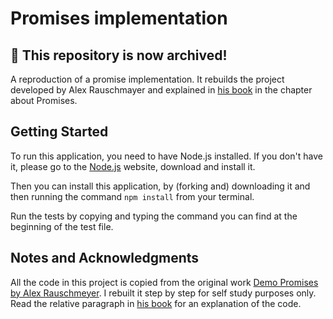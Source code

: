 # Promises implementation

## :red_circle: This repository is now archived!

A reproduction of a promise implementation. 
It rebuilds the project developed by Alex Rauschmayer and explained in [his book](http://exploringjs.com/es6/ch_promises.html#sec_demo-promise) in the chapter about Promises. 

## Getting Started

To run this application, you need to have Node.js installed. If you don't have it, please go to the [Node.js](https://nodejs.org/en/) website, download and install it. 

Then you can install this application, by (forking and) downloading it and then running the command `npm install` from your terminal.

Run the tests by copying and typing the command you can find at the beginning of the test file. 

## Notes and Acknowledgments

All the code in this project is copied from the original work [Demo Promises by Alex Rauschmeyer](https://github.com/rauschma/demo_promise). I rebuilt it step by step for self study purposes only.
Read the relative paragraph in [his book](http://exploringjs.com/es6/ch_promises.html#sec_demo-promise) for an explanation of the code.
